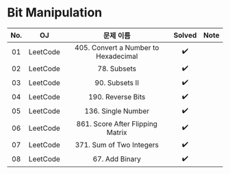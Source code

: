 # Bit Manipulation


|          No.          |        OJ        |        문제 이름         |        Solved         |  Note  |
| :-----: |  :--------: |:---------------------: | :-----: | :-----: |
| 01 | LeetCode | 405. Convert a Number to Hexadecimal | ✔️ |
| 02 | LeetCode | 78. Subsets | ✔️ |
| 03 | LeetCode | 90. Subsets II | ✔️ |
| 04 | LeetCode | 190. Reverse Bits | ✔️ |
| 05 | LeetCode | 136. Single Number | ✔️ |
| 06 | LeetCode | 861. Score After Flipping Matrix | ✔️ |
| 07 | LeetCode | 371. Sum of Two Integers | ✔️ |
| 08 | LeetCode | 67. Add Binary | ✔️ |